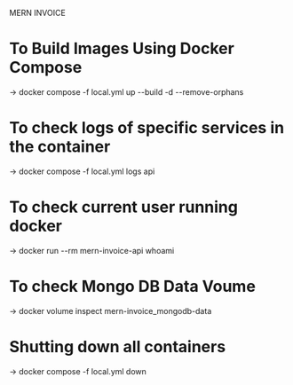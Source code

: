 MERN INVOICE

# To Build Images Using Docker Compose

-> docker compose -f local.yml up --build -d --remove-orphans

# To check logs of specific services in the container

-> docker compose -f local.yml logs api

# To check current user running docker

-> docker run --rm mern-invoice-api whoami

# To check Mongo DB Data Voume

-> docker volume inspect mern-invoice_mongodb-data

# Shutting down all containers

-> docker compose -f local.yml down
